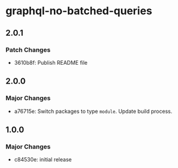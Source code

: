 # graphql-no-batched-queries

## 2.0.1

### Patch Changes

- 3610b8f: Publish README file

## 2.0.0

### Major Changes

- a76715e: Switch packages to type `module`. Update build process.

## 1.0.0

### Major Changes

- c84530e: initial release
